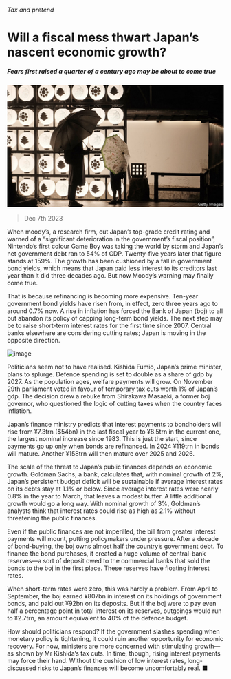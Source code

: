 ###### Tax and pretend

# Will a fiscal mess thwart Japan’s nascent economic growth? 

##### Fears first raised a quarter of a century ago may be about to come true 

![image](images/20231209_FNP001.jpg) 

> Dec 7th 2023 

When moody’s, a research firm, cut Japan’s top-grade credit rating and warned of a “significant deterioration in the government’s fiscal position”, Nintendo’s first colour Game Boy was taking the world by storm and Japan’s net government debt ran to 54% of GDP. Twenty-five years later that figure stands at 159%. The growth has been cushioned by a fall in government bond yields, which means that Japan paid less interest to its creditors last year than it did three decades ago. But now Moody’s warning may finally come true.

That is because refinancing is becoming more expensive. Ten-year government bond yields have risen from, in effect, zero three years ago to around 0.7% now. A rise in inflation has forced the Bank of Japan (boj) to all but abandon its policy of capping long-term bond yields. The next step may be to raise short-term interest rates for the first time since 2007. Central banks elsewhere are considering cutting rates; Japan is moving in the opposite direction.

![image](images/20231209_FNC654.png) 


Politicians seem not to have realised. Kishida Fumio, Japan’s prime minister, plans to splurge. Defence spending is set to double as a share of gdp by 2027. As the population ages, welfare payments will grow. On November 29th parliament voted in favour of temporary tax cuts worth 1% of Japan’s gdp. The decision drew a rebuke from Shirakawa Masaaki, a former boj governor, who questioned the logic of cutting taxes when the country faces inflation.

Japan’s finance ministry predicts that interest payments to bondholders will rise from ¥7.3trn ($54bn) in the last fiscal year to ¥8.5trn in the current one, the largest nominal increase since 1983. This is just the start, since payments go up only when bonds are refinanced. In 2024 ¥119trn in bonds will mature. Another ¥158trn will then mature over 2025 and 2026. 

The scale of the threat to Japan’s public finances depends on economic growth. Goldman Sachs, a bank, calculates that, with nominal growth of 2%, Japan’s persistent budget deficit will be sustainable if average interest rates on its debts stay at 1.1% or below. Since average interest rates were nearly 0.8% in the year to March, that leaves a modest buffer. A little additional growth would go a long way. With nominal growth of 3%, Goldman’s analysts think that interest rates could rise as high as 2.1% without threatening the public finances.

Even if the public finances are not imperilled, the bill from greater interest payments will mount, putting policymakers under pressure. After a decade of bond-buying, the boj owns almost half the country’s government debt. To finance the bond purchases, it created a huge volume of central-bank reserves—a sort of deposit owed to the commercial banks that sold the bonds to the boj in the first place. These reserves have floating interest rates.

When short-term rates were zero, this was hardly a problem. From April to September, the boj earned ¥807bn in interest on its holdings of government bonds, and paid out ¥92bn on its deposits. But if the boj were to pay even half a percentage point in total interest on its reserves, outgoings would run to ¥2.7trn, an amount equivalent to 40% of the defence budget. 

How should politicians respond? If the government slashes spending when monetary policy is tightening, it could ruin another opportunity for economic recovery. For now, ministers are more concerned with stimulating growth—as shown by Mr Kishida’s tax cuts. In time, though, rising interest payments may force their hand. Without the cushion of low interest rates, long-discussed risks to Japan’s finances will become uncomfortably real. ■


